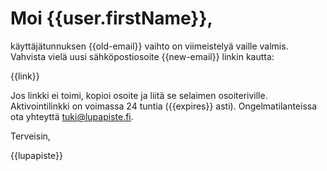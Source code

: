 # Moi {{user.firstName}},

käyttäjätunnuksen {{old-email}} vaihto on viimeistelyä vaille
valmis. Vahvista vielä uusi sähköpostiosoite {{new-email}} linkin
kautta:

{{link}}

Jos linkki ei toimi, kopioi osoite ja liitä se selaimen
osoiteriville. Aktivointilinkki on voimassa 24 tuntia ({{expires}}
asti). Ongelmatilanteissa ota yhteyttä tuki@lupapiste.fi.

Terveisin,

{{lupapiste}}
